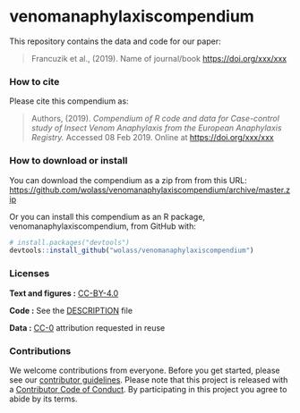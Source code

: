 
<!-- README.md is generated from README.Rmd. Please edit that file -->
venomanaphylaxiscompendium
==========================

This repository contains the data and code for our paper:

> Francuzik et al., (2019). Name of journal/book <https://doi.org/xxx/xxx>

### How to cite

Please cite this compendium as:

> Authors, (2019). *Compendium of R code and data for Case-control study of Insect Venom Anaphylaxis from the European Anaphylaxis Registry.* Accessed 08 Feb 2019. Online at <https://doi.org/xxx/xxx>

### How to download or install

You can download the compendium as a zip from from this URL: <https://github.com/wolass/venomanaphylaxiscompendium/archive/master.zip>

Or you can install this compendium as an R package, venomanaphylaxiscompendium, from GitHub with:

``` r
# install.packages("devtools")
devtools::install_github("wolass/venomanaphylaxiscompendium")
```

### Licenses

**Text and figures :** [CC-BY-4.0](http://creativecommons.org/licenses/by/4.0/)

**Code :** See the [DESCRIPTION](DESCRIPTION) file

**Data :** [CC-0](http://creativecommons.org/publicdomain/zero/1.0/) attribution requested in reuse

### Contributions

We welcome contributions from everyone. Before you get started, please see our [contributor guidelines](CONTRIBUTING.md). Please note that this project is released with a [Contributor Code of Conduct](CONDUCT.md). By participating in this project you agree to abide by its terms.
